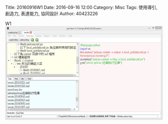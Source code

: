 Title: 20160916W1
Date: 2016-09-16 12:00
Category: Misc
Tags: 使用導引, 創造力, 表達能力, 協同設計
Author: 40423226

W1
<a><img src="../photo/LEO.PNG" /></a>